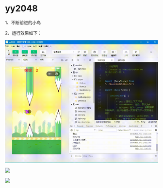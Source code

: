 # yy2048
1、不断前进的小鸟

2、运行效果如下：

![](readmeImgs/Video_2019-04-15_160615.wmv_20190415_162704.gif)

![](readmeImgs/Video_2019-04-15_160615.wmv_20190415_162814.gif)

![](readmeImgs/e9b09050cae101f0985f555f1e83234a.mp4_20190415_163037.gif)

